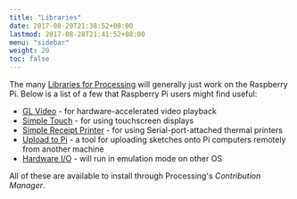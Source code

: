 ```yaml
---
title: "Libraries"
date: 2017-08-20T21:38:52+08:00
lastmod: 2017-08-28T21:41:52+08:00
menu: "sidebar"
weight: 20
toc: false
---
```


The many [Libraries for Processing] will generally just work on the
Raspberry Pi. Below is a list of a few that Raspberry Pi users might
find useful:

 

- [GL Video] - for hardware-accelerated video playback
- [Simple Touch] - for using touchscreen displays
- [Simple Receipt Printer] - for using Serial-port-attached thermal
printers
- [Upload to Pi] - a tool for uploading sketches onto Pi computers
remotely from another machine
- [Hardware I/O] - will run in emulation mode on other OS
 

All of these are available to install through Processing's *Contribution
Manager*.

  [Libraries for Processing]: https://processing.org/reference/libraries/
  [GL Video]: https://github.com/gohai/processing-glvideo
  [Simple Touch]: https://github.com/gohai/processing-simpletouch
  [Simple Receipt Printer]: https://github.com/gohai/processing-simplereceiptprinter
  [Upload to Pi]: https://github.com/gohai/processing-uploadtopi
  [Hardware I/O]: https://github.com/processing/processing/tree/master/java/libraries/io